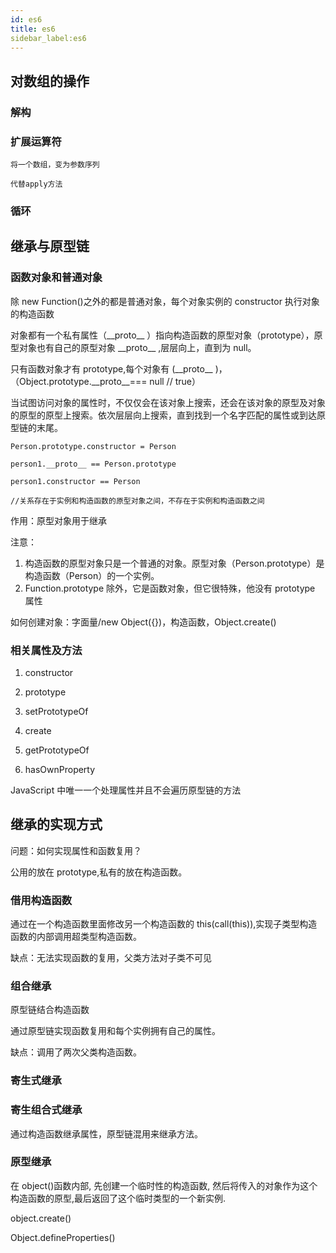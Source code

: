 ```yaml
---
id: es6
title: es6
sidebar_label:es6
---
```


## 对数组的操作

### 解构

### 扩展运算符

    将一个数组，变为参数序列

    代替apply方法

### 循环

## 继承与原型链

### 函数对象和普通对象

除 new Function()之外的都是普通对象，每个对象实例的 constructor 执行对象的构造函数

对象都有一个私有属性（\_\_proto\_\_ ）指向构造函数的原型对象（prototype），原型对象也有自己的原型对象 \_\_proto\_\_ ,层层向上，直到为 null。

只有函数对象才有 prototype,每个对象有 (\_\_proto\_\_ )，（Object.prototype.\_\_proto\_\_=== null // true）

当试图访问对象的属性时，不仅仅会在该对象上搜索，还会在该对象的原型及对象的原型的原型上搜索。依次层层向上搜索，直到找到一个名字匹配的属性或到达原型链的末尾。

    Person.prototype.constructor = Person

    person1.__proto__ == Person.prototype

    person1.constructor == Person

    //关系存在于实例和构造函数的原型对象之间，不存在于实例和构造函数之间

作用：原型对象用于继承

注意：

1. 构造函数的原型对象只是一个普通的对象。原型对象（Person.prototype）是 构造函数（Person）的一个实例。
2. Function.prototype 除外，它是函数对象，但它很特殊，他没有 prototype 属性

如何创建对象：字面量/new Object({})，构造函数，Object.create()

### 相关属性及方法

1. constructor

1. prototype

1. setPrototypeOf

1. create

1. getPrototypeOf

1. hasOwnProperty

JavaScript 中唯一一个处理属性并且不会遍历原型链的方法

## 继承的实现方式

问题：如何实现属性和函数复用？

公用的放在 prototype,私有的放在构造函数。

### 借用构造函数

通过在一个构造函数里面修改另一个构造函数的 this(call(this)),实现子类型构造函数的内部调用超类型构造函数。

缺点：无法实现函数的复用，父类方法对子类不可见

### 组合继承

原型链结合构造函数

通过原型链实现函数复用和每个实例拥有自己的属性。

缺点：调用了两次父类构造函数。

### 寄生式继承

### 寄生组合式继承

通过构造函数继承属性，原型链混用来继承方法。

### 原型继承

在 object()函数内部, 先创建一个临时性的构造函数, 然后将传入的对象作为这个构造函数的原型,最后返回了这个临时类型的一个新实例.

object.create()

Object.defineProperties()

